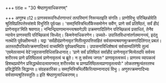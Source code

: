 +++
title = "30 श्रेष्ठाणुत्वाधिकरणम्"

+++
अणुश्च॥12॥ प्राणस्वरूपनिर्धारणान्तरं तत्परिमाणं निरूप्यतइति संगतिः। प्राणोविभुः परिच्छिन्नोवेति श्रुतिविप्रतिपत्तेस्संशये विभुरिति पूर्वःपक्षः। 'समएभिस्त्रिभिर्लोकैस्समोनेन सर्वेण, प्राणे सर्वं प्रतिष्ठितं, सर्वं हीदं प्राणेनावृत'मिति श्रवणात्। नन्विन्द्रियाणामानन्त्यश्रवणेऽपि उक्रमणादिलिंगेन परिच्छिन्नत्वं प्रसाधितं, तेनैव न्यायेन प्राणस्यापि परिच्छिन्नत्वं सिध्येत्। किमनेनाधिकरणेन। उच्यते- उपास्तिविधानांतर्गतमानन्त्यं, इदंतु नतथेति पूर्वपक्षीमन्यते। यद्वा 'सर्वंहीदंप्राणेनावृत'मितीत्युपपत्तिसहितं सर्वसाम्यश्रवणमुत्क्रमणादिलिंगात् प्रबलं। अतस्तदौपयिकोत्क्रमणादिरूपं वाच्यमिति पूर्वपक्ष्यभिप्रायः। उपासनाविधिशेषत्वं सर्वसाम्यलिंगेपि तुल्यं 'एवमेतत्साम्यं वेदे'त्युपासनाविधिसन्निधानात्। 'प्राणे सर्वं प्रतिष्ठितं सर्वाहीदं प्राणेनावृत'मित्येतदपि सर्वस्य शरीरस्य प्राणे प्रतिष्ठितत्वं प्राणेनावृतत्वं च ब्रूते। न तु सर्वस्य जगतः" प्राणावृतत्वरूपं। प्राणस्य व्यापकत्वं हिशब्दप्रयोगेन प्रसिद्धार्थवादत्वावगमात् शरीरस्येव च प्राणप्रतिष्ठितत्वप्राणावृतत्वयोः" लोकतश्श्रुत्यंतरतश्च प्रसिद्धेरिति सिद्धान्तः॥ संग्रहकारिका॥ समएभिस्त्रिभिर्लोकैरित्याम्नानादयं विभुः। अणुरुत्क्रमणादिभ्यः सर्वसाम्यश्रुतिस्स्तुतिः॥ इति श्रेष्ठाणुत्वाधिकरणम्॥